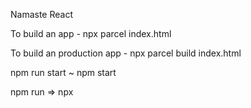 Namaste React

To build an app - npx parcel index.html

To build an production app - npx parcel build index.html

npm run start ~ npm start

npm run <scriptname> => npx <script written in package.json>